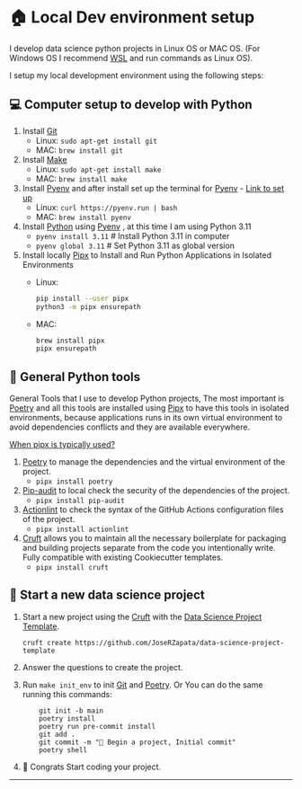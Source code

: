 # 🏠 Local Dev environment setup

I develop data science python projects in Linux OS or MAC OS. (For Windows OS I recommend [WSL] and run commands as Linux OS).

I setup my local development environment using the following steps:

## 💻 Computer setup to develop with Python

1. Install [Git]
      - Linux: `sudo apt-get install git`
      - MAC: `brew install git`
2. Install [Make]
      - Linux: `sudo apt-get install make`
      - MAC: `brew install make`
3. Install [Pyenv] and after install set up the terminal for [Pyenv] - [Link to set up](https://github.com/pyenv/pyenv?tab=readme-ov-file#set-up-your-shell-environment-for-pyenv)
      - Linux: `curl https://pyenv.run | bash`
      - MAC: `brew install pyenv`
4. Install [Python] using [Pyenv] , at this time I am using Python 3.11
      - `pyenv install 3.11` # Install Python 3.11 in computer
      - `pyenv global 3.11` # Set Python 3.11 as global version
5. Install locally [Pipx] to Install and Run Python Applications in Isolated Environments
      - Linux:

        ```bash title="Install pipx in Linux"
        pip install --user pipx
        python3 -m pipx ensurepath
        ```

      - MAC:

        ```bash title="Install pipx in Mac os"
        brew install pipx
        pipx ensurepath
        ```

## 🐍 General Python tools

General Tools that I use to develop Python projects, The most important is [Poetry] and all this tools are installed using [Pipx] to have this tools in isolated environments, because applications runs in its own virtual environment to avoid dependencies conflicts and they are available everywhere.

[When pipx is typically used?](https://python.land/virtual-environments/pipx#When_pipx_is_typically_used)

1. [Poetry] to manage the dependencies and the virtual environment of the project.
      - `pipx install poetry`
2. [Pip-audit] to local check the security of the dependencies of the project.
      - `pipx install pip-audit`
3. [Actionlint] to check the syntax of the GitHub Actions configuration files of the project.
      - `pipx install actionlint`
4. [Cruft] allows you to maintain all the necessary boilerplate for packaging and building projects separate from the code you intentionally write. Fully compatible with existing Cookiecutter templates.
      - `pipx install cruft`

## 📁 Start a new data science project

1. Start a new project using the [Cruft] with the [Data Science Project Template].

    ```shell title="create project"
    cruft create https://github.com/JoseRZapata/data-science-project-template
    ```

2. Answer the questions to create the project.
3. Run `make init_env` to init [Git] and [Poetry]. Or You can do the same running this commands:

    ```shell title="init environment"
        git init -b main
        poetry install
        poetry run pre-commit install
        git add .
        git commit -m "🎉 Begin a project, Initial commit"
        poetry shell
    ```

4. 🎉 Congrats Start coding your project.

---
[Actionlint]: https://github.com/Mateusz-Grzelinski/actionlint-py
[Cruft]: https://cruft.github.io/cruft/
[Data Science Project Template]: https://github.com/JoseRZapata/data-science-project-template
[Git]: https://git-scm.com/
[Make]: https://www.gnu.org/software/make/manual/make.html
[Pip-audit]: https://github.com/pypa/pip-audit
[Pipx]: https://pipx.pypa.io/stable/
[Poetry]: https://python-poetry.org/docs/
[Pyenv]: https://github.com/pyenv/pyenv?tab=readme-ov-file#installation
[Python]: https://www.python.org/downloads/
[WSL]: https://docs.microsoft.com/en-us/windows/wsl/install
